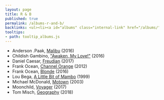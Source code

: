 ```yaml
---
layout: page
title: R & B
published: true
permalink: /albums-r-and-b/
backlinks: <ul><li><a id="albums" class="internal-link" href="/albums/">Albums</a></li></ul>
tooltips: 
- path: tooltip_albums.js
---
```


* Anderson .Paak, [Malibu](https://open.spotify.com/album/4VFG1DOuTeDMBjBLZT7hCK?si=H3MLe7PYSuOlTSv6a4CsOw) (2016)
* Childish Gambino, ["Awaken, My Love!"](https://open.spotify.com/album/4Carzsnpd6yvuHZ49I0oz8?si=zwu-9E_hSjepP15g2BKFfA) (2016)
* Daniel Caesar, [Freudian](https://open.spotify.com/album/3xybjP7r2VsWzwvDQipdM0?si=3G49LtdvSNSfTxkymZN9Kw) (2017)
* Frank Ocean, [Channel Orange](https://open.spotify.com/album/392p3shh2jkxUxY2VHvlH8?si=uqdHArp1SOaYUh-t-LF46Q) (2012)
* Frank Ocean, [Blonde](https://open.spotify.com/album/3mH6qwIy9crq0I9YQbOuDf?si=48XcPB7HRF6Z7T9BQJ1LxQ) (2016)
* Lou Bega, [A Little Bit of Mambo](https://open.spotify.com/album/13BmLGhVCLBn3XzKB8HIai?si=VAPZaysRQBCZLGmywMpdJQ) (1999)
* Michael McDonald, [Motown](https://open.spotify.com/album/6GGLCPU6muUmk6kNU2MxG4?si=lWjnO9E9TIiE-r9A6agbJg) (2003)
* Moonchild, [Voyager](https://open.spotify.com/album/1TRCVBeWwJ884AxMF9815G?si=F9X3nZrNQYiXAQ8al1qPAA) (2017)
* Tom Misch, [Geography](https://open.spotify.com/album/28enuddLPEA914scE6Drvk?si=VROHAKSwTFmhjF2UlLSQLQ) (2018)
